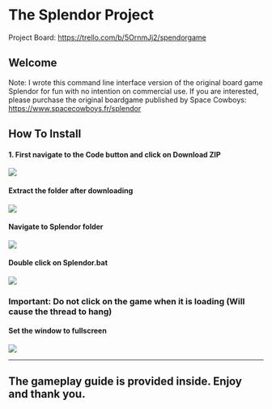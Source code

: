 # The Splendor Project
Project Board: https://trello.com/b/5OrnmJj2/spendorgame

## Welcome

Note: I wrote this command line interface version of the original board game Splendor for fun with no intention on commercial use. If you are interested, please purchase the original boardgame published by Space Cowboys: https://www.spacecowboys.fr/splendor

## How To Install
#### 1. First navigate to the Code button and click on Download ZIP
![](https://i.imgur.com/2QbX98K.png)

#### Extract the folder after downloading
![](https://i.imgur.com/eoqsyzA.png)

#### Navigate to Splendor folder
![](https://i.imgur.com/n9myRlR.png)

#### Double click on Splendor.bat
![](https://i.imgur.com/KFzSw0F.png)

### Important: Do not click on the game when it is loading (Will cause the thread to hang)
#### Set the window to fullscreen
![](https://i.imgur.com/oy58BIg.png)
***
## The gameplay guide is provided inside. Enjoy and thank you.
